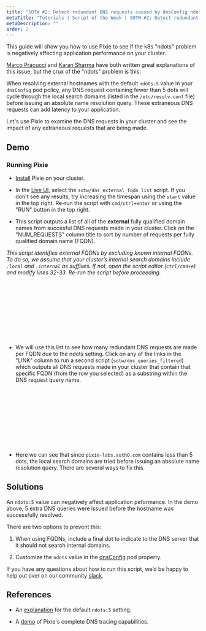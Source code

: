 ```yaml
---
title: "SOTW #2: Detect redundant DNS requests caused by dnsConfig ndots setting"
metaTitle: "Tutorials | Script of the Week | SOTW #2: Detect redundant DNS requests caused by dnsConfig ndots setting"
metaDescription: ""
order: 2
---
```


This guide will show you how to use Pixie to see if the k8s "ndots" problem is negatively affecting application performance on your cluster.  

[Marco Pracucci](https://pracucci.com/kubernetes-dns-resolution-ndots-options-and-why-it-may-affect-application-performances.html) and [Karan Sharma](https://mrkaran.dev/posts/ndots-kubernetes/) have both written great explanations of this issue, but the crux of the "ndots" problem is this: 

When resolving external hostnames with the default `ndots:5` value in your `dnsConfig` pod policy, any DNS request containing fewer than 5 dots will cycle through the local search domains (listed in the `/etc/resolv.conf` file) before issuing an absolute name resolution query. These extraneous DNS requests can add latency to your application.  

Let's use Pixie to examine the DNS requests in your cluster and see the impact of any extraneous requests that are being made.

## Demo

<YouTube youTubeId="p4rfVHV0Ub4" /> 

### Running Pixie

- [Install](https://docs.pixielabs.ai/installing-pixie/) Pixie on your cluster.

- In the [Live UI](https://work.withpixie.ai/), select the `sotw/dns_external_fqdn_list` script. If you don't see any results, try increasing the timespan using the `start` value in the top right. Re-run the script with `cmd/ctrl+enter` or using the "RUN" button in the top right. 

- This script outputs a list of all of the **external** fully qualified domain names from succesful DNS requests made in your cluster. Click on the "NUM_REQUESTS" column title to sort by number of requests per fully qualified domain name (FQDN). 

*This script identifies external FQDNs by excluding known internal FQDNs. To do so, we assume that your cluster’s internal search domains include `.local` and `.internal` as suffixes. If not, open the script editor (`ctrl/cmd+e`) and modify lines 32-33. Re-run the script before proceeding.* 

<svg title='List of external FQDNs from DNS request traffic in your cluster.' src='sotw-2/fqdns.png'/>

- We will use this list to see how many redundant DNS requests are made per FQDN due to the ndots setting. Click on any of the links in the "LINK" column to run a second script (`sotw/dns_queries_filtered`) which outputs all DNS requests made in your cluster that contain that specific FQDN (from the row you selected) as a substring within the DNS request query name. 

<svg title='All DNS requests containing a particular FQDNs as a substring in the DNS request query name.' src='sotw-2/all_requests.png'/>

- Here we can see that since `pixie-labs.auth0.com` contains less than 5 dots, the local search domains are tried before issuing an absolute name resolution query. There are several ways to fix this.

## Solutions

An `ndots:5` value can negatively affect application peformance. In the demo above, 5 extra DNS queries were issued before the hostname was successfully resolved. 

There are two options to prevent this:

1. When using FQDNs, include a final dot to indicate to the DNS server that it should not search internal domains. 

2. Customize the `ndots` value in the [dnsConfig](https://kubernetes.io/docs/concepts/services-networking/dns-pod-service/#pod-dns-config) pod property. 

If you have any questions about how to run this script, we’d be happy to help out over on our community [slack](https://slackin.withpixie.ai/). 

## References

 - An [explanation](https://github.com/kubernetes/kubernetes/issues/33554#issuecomment-266251056) for the default `ndots:5` setting.

 - A [demo](https://youtu.be/zbig8uH9eqQ) of Pixie's complete DNS tracing capabilities.

